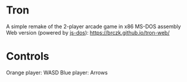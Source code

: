 # Tron
A simple remake of the 2-player arcade game in x86 MS-DOS assembly
Web version (powered by [js-dos](https://js-dos.com)): https://brczk.github.io/tron-web/

# Controls
Orange player: WASD
Blue player: Arrows
